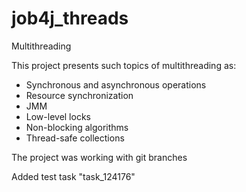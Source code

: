 # job4j_threads

Multithreading

This project presents such topics of multithreading as:
- Synchronous and asynchronous operations                                             
- Resource synchronization                                                       
- JMM                                                               
- Low-level locks                                                                  
- Non-blocking algorithms                                                                          
- Thread-safe collections 

The project was working with git branches

Added test task "task_124176"